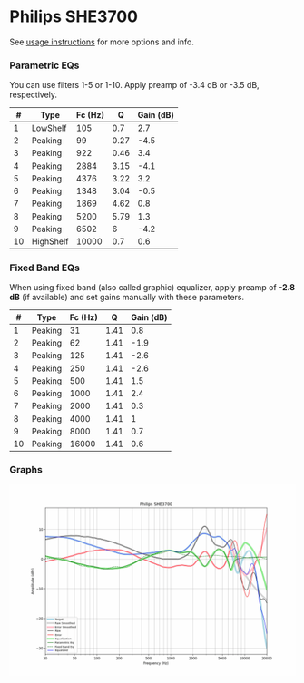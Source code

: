 # Philips SHE3700
See [usage instructions](https://github.com/jaakkopasanen/AutoEq#usage) for more options and info.

### Parametric EQs
You can use filters 1-5 or 1-10. Apply preamp of -3.4 dB or -3.5 dB, respectively.

|   # | Type      |   Fc (Hz) |    Q |   Gain (dB) |
|-----|-----------|-----------|------|-------------|
|   1 | LowShelf  |       105 | 0.7  |         2.7 |
|   2 | Peaking   |        99 | 0.27 |        -4.5 |
|   3 | Peaking   |       922 | 0.46 |         3.4 |
|   4 | Peaking   |      2884 | 3.15 |        -4.1 |
|   5 | Peaking   |      4376 | 3.22 |         3.2 |
|   6 | Peaking   |      1348 | 3.04 |        -0.5 |
|   7 | Peaking   |      1869 | 4.62 |         0.8 |
|   8 | Peaking   |      5200 | 5.79 |         1.3 |
|   9 | Peaking   |      6502 | 6    |        -4.2 |
|  10 | HighShelf |     10000 | 0.7  |         0.6 |

### Fixed Band EQs
When using fixed band (also called graphic) equalizer, apply preamp of **-2.8 dB** (if available) and set gains manually with these parameters.

|   # | Type    |   Fc (Hz) |    Q |   Gain (dB) |
|-----|---------|-----------|------|-------------|
|   1 | Peaking |        31 | 1.41 |         0.8 |
|   2 | Peaking |        62 | 1.41 |        -1.9 |
|   3 | Peaking |       125 | 1.41 |        -2.6 |
|   4 | Peaking |       250 | 1.41 |        -2.6 |
|   5 | Peaking |       500 | 1.41 |         1.5 |
|   6 | Peaking |      1000 | 1.41 |         2.4 |
|   7 | Peaking |      2000 | 1.41 |         0.3 |
|   8 | Peaking |      4000 | 1.41 |         1   |
|   9 | Peaking |      8000 | 1.41 |         0.7 |
|  10 | Peaking |     16000 | 1.41 |         0.6 |

### Graphs
![](./Philips%20SHE3700.png)
